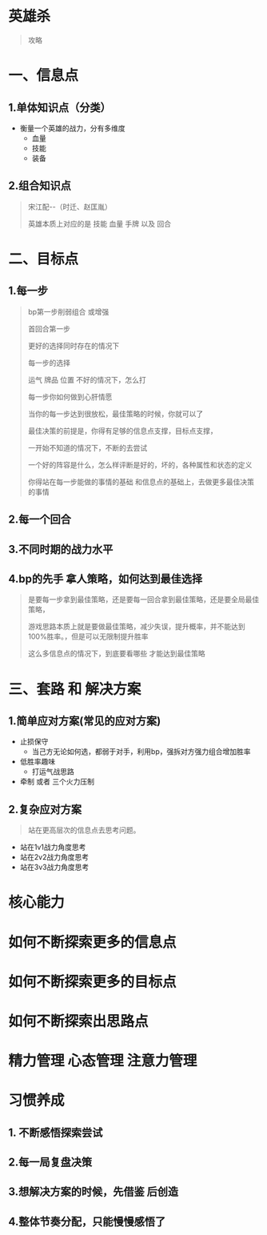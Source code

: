 

# 英雄杀

> 攻略

# 一、信息点

## 1.单体知识点（分类）

* 衡量一个英雄的战力，分有多维度
  - 血量
  - 技能
  - 装备



## 2.组合知识点

> 宋江配--（时迁、赵匡胤）
>
> 英雄本质上对应的是 技能 血量  手牌 以及 回合
>
> 

# 二、目标点

## 1.每一步

> bp第一步削弱组合 或增强
>
> 首回合第一步
>
> 更好的选择同时存在的情况下
>
> 每一步的选择
>
> 运气 牌品 位置 不好的情况下，怎么打
>
> 每一步你如何做到心肝情愿
>
> 当你的每一步达到很放松，最佳策略的时候，你就可以了
>
> 最佳决策的前提是，你得有足够的信息点支撑，目标点支撑，
>
> 一开始不知道的情况下，不断的去尝试
>
> 一个好的阵容是什么，怎么样评断是好的，坏的，各种属性和状态的定义
>
> 你得站在每一步能做的事情的基础 和信息点的基础上，去做更多最佳决策的事情

## 2.每一个回合



## 3.不同时期的战力水平

## 4.bp的先手 拿人策略，如何达到最佳选择 

> 是要每一步拿到最佳策略，还是要每一回合拿到最佳策略，还是要全局最佳策略，
>
> 游戏思路本质上就是要做最佳策略，减少失误，提升概率，并不能达到100%胜率。，但是可以无限制提升胜率
>
> 这么多信息点的情况下，到底要看哪些 才能达到最佳策略



## 
# 三、套路 和 解决方案

## 1.简单应对方案(常见的应对方案)

* 止损保守
  -  当己方无论如何选，都弱于对手，利用bp，强拆对方强力组合增加胜率
* 低胜率趣味
  * 打运气战思路
* 牵制 或者 三个火力压制

## 2.复杂应对方案

> 站在更高层次的信息点去思考问题。

*  站在1v1战力角度思考
* 站在2v2战力角度思考
* 站在3v3战力角度思考



# 核心能力

# 如何不断探索更多的信息点

# 如何不断探索更多的目标点

# 如何不断探索出思路点



#  精力管理 心态管理 注意力管理



# 习惯养成

## 1. 不断感悟探索尝试

## 2.每一局复盘决策

## 3.想解决方案的时候，先借鉴 后创造

## 4.整体节奏分配，只能慢慢感悟了



​				



#  











